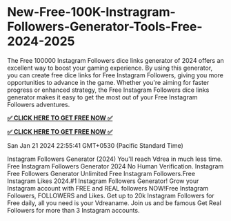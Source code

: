 # New-Free-100K-Instragram-Followers-Generator-Tools-Free-2024-2025

The Free 100000 Instagram Followers dice links generator of 2024 offers an excellent way to boost your gaming experience. By using this generator, you can create free dice links for Free Instagram Followers, giving you more opportunities to advance in the game. Whether you're aiming for faster progress or enhanced strategy, the Free Instagram Followers dice links generator makes it easy to get the most out of your Free Instagram Followers adventures.

**[✅ CLICK HERE TO GET FREE NOW ✅](https://tinyurl.com/yc4jzsxs)**

**[✅ CLICK HERE TO GET FREE NOW ✅](https://tinyurl.com/yc4jzsxs)**


San Jan 21 2024 22:55:41 GMT+0530 (Pacific Standard Time)

Instagram Followers Generator (2024) You'll reach Vdrea in much less time. Free Instagram Followers Generator 2024 No Human Verification. Instagram Free Followers Generator Unlimited Free Instagram Followers.Free Instagram Likes 2024.#1 Instagram Followers Generator! Grow your Instagram account with FREE and REAL followers NOW!Free Instagram Followers, FOLLOWERS and Likes. Get up to 20k Instagram Followers for Free daily, all you need is your Vdreaname. Join us and be famous Get Real Followers for more than 3 Instagram accounts.
